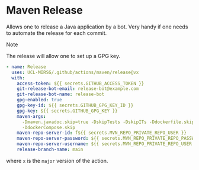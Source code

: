 # Maven Release

Allows one to release a Java application by a bot. Very handy if one needs to
automate the release for each commit.

<!-- prettier-ignore -->
> [!NOTE]
> The release will allow one to set up a GPG key.

```yaml
- name: Release
  uses: UCL-MIRSG/.github/actions/maven/release@vx
  with:
    access-token: ${{ secrets.GITHUB_ACCESS_TOKEN }}
    git-release-bot-email: release-bot@example.com
    git-release-bot-name: release-bot
    gpg-enabled: true
    gpg-key-id: ${{ secrets.GITHUB_GPG_KEY_ID }}
    gpg-key: ${{ secrets.GITHUB_GPG_KEY }}
    maven-args:
      -Dmaven.javadoc.skip=true -DskipTests -DskipITs -Ddockerfile.skip
      -DdockerCompose.skip
    maven-repo-server-id: f${{ secrets.MVN_REPO_PRIVATE_REPO_USER }}
    maven-repo-server-password: ${{ secrets.MVN_REPO_PRIVATE_REPO_PASSWORD }}
    maven-repo-server-username: ${{ secrets.MVN_REPO_PRIVATE_REPO_USER }}
    release-branch-name: main
```

where `x` is the `major` version of the action.
